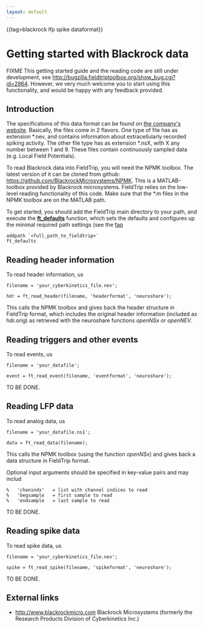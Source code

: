 ```yaml
---
layout: default
---
```


{{tag>blackrock lfp spike dataformat}}

# Getting started with Blackrock data

FIXME This getting started guide and the reading code are still under development,
see http://bugzilla.fieldtriptoolbox.org/show_bug.cgi?id=2964.
However, we very much welcome you to start using this functionality, and would be happy with any feedback provided.

## Introduction

The specifications of this data format can be found on [the company's website](http://support.blackrockmicro.com/KB/View/166838-file-specifications-packet-details-headers-etc). Basically, the files come in 2 flavors. One type of file has as extension *.nev, and contains information about extracellularly recorded spiking activity. The other file type has as extension *.nsX, with X any number between 1 and 9. These files contain continuously sampled data (e.g. Local Field Potentials).

To read Blackrock data into FieldTrip, you will need the NPMK toolbox. The latest version of it can be cloned from github: https://github.com/BlackrockMicrosystems/NPMK. This is a MATLAB-toolbox provided by Blackrock microsystems. FieldTrip relies on the low-level reading functionality of this code. Make sure that the *.m files in the NPMK toolbox are on the MATLAB path.

To get started, you should add the FieldTrip main directory to your path, and execute the **[ft_defaults](/reference/ft_defaults)** function, which sets the defaults and configures up the minimal required path settings (see the [faq](/faq/should_i_add_fieldtrip_with_all_subdirectories_to_my_matlab_path)

	
	addpath `<full_path_to_fieldtrip>`
	ft_defaults


## Reading header information

To read header information, us

	
	filename = 'your_cyberkinetics_file.nev';
	
	hdr = ft_read_header(filename, 'headerformat', 'neuroshare');


This calls the NPMK toolbox and gives back the header structure in FieldTrip format, which includes the original header information (included as hdr.orig) as retrieved with the neuroshare functions *openNSx* or *openNEV*.

## Reading triggers and other events

To read events, us

	
	filename = 'your_datafile';
	
	event = ft_read_event(filename, 'eventformat', 'neuroshare');


TO BE DONE.

## Reading LFP data

To read analog data, us

	
	filename = 'your_datafile.ns1';
	
	data = ft_read_data(filename);


This calls the NPMK toolbox (using the function *openNSx*) and gives back a data structure in FieldTrip format.

Optional input arguments should be specified in key-value pairs and may includ

	
	%   'chanindx'   = list with channel indices to read
	%   'begsample   = first sample to read
	%   'endsample   = last sample to read


TO BE DONE.

## Reading spike data

To read spike data, us

	
	filename = 'your_cyberkinetics_file.nev';
	
	spike = ft_read_spike(filename, 'spikeformat', 'neuroshare');


TO BE DONE.



## External links


*  http://www.blackrockmicro.com  Blackrock Microsystems (formerly the Research Products Division of Cyberkinetics Inc.)
